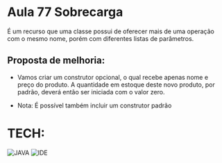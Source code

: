 # Aula 77 Sobrecarga

É um recurso que uma classe possui de oferecer mais de uma operação com o mesmo nome, porém com diferentes listas de parâmetros.

## Proposta de melhoria:
- Vamos criar um construtor opcional, o qual recebe apenas nome e preço do produto. A quantidade em estoque deste novo produto, por padrão, deverá então ser iniciada com o valor zero.

- Nota: É possível também incluir um construtor padrão

# TECH:

![JAVA](https://i.ibb.co/Xkf17zS/java.png)
![IDE](https://i.ibb.co/njMWJXP/eclipse-icon-1-3778a4cbe978d8dfd73c091706e26aa6c57c65aa-removebg-preview.png)

